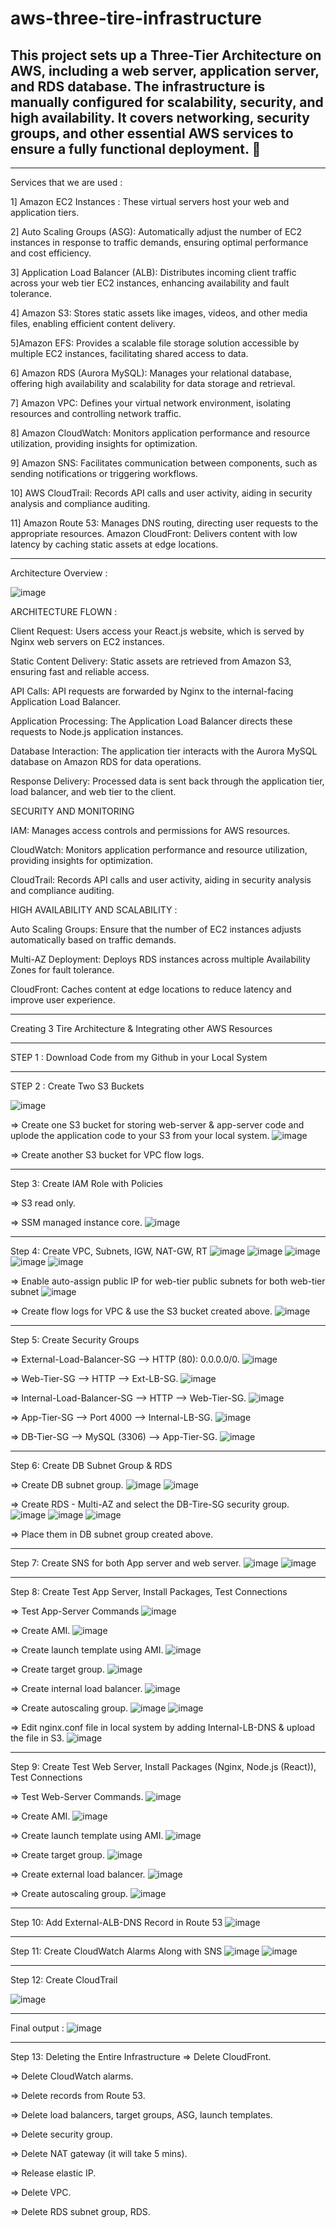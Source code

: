 # aws-three-tire-infrastructure
This project sets up a Three-Tier Architecture on AWS, including a web server, application server, and RDS database. The infrastructure is manually configured for scalability, security, and high availability. It covers networking, security groups, and other essential AWS services to ensure a fully functional deployment. 🚀
------------------------------------------------------------------------------------------------
------------------------------------------------------------------------------------------------
Services that we are used :

1] Amazon EC2 Instances : These virtual servers host your web and application tiers.

2] Auto Scaling Groups (ASG): Automatically adjust the number of EC2 instances in response to traffic demands, ensuring optimal performance and cost efficiency.

3] Application Load Balancer (ALB): Distributes incoming client traffic across your web tier EC2 instances, enhancing availability and fault tolerance.

4] Amazon S3: Stores static assets like images, videos, and other media files, enabling efficient content delivery.

5]Amazon EFS: Provides a scalable file storage solution accessible by multiple EC2 instances, facilitating shared access to data.

6] Amazon RDS (Aurora MySQL): Manages your relational database, offering high availability and scalability for data storage and retrieval.

7] Amazon VPC: Defines your virtual network environment, isolating resources and controlling network traffic.

8] Amazon CloudWatch: Monitors application performance and resource utilization, providing insights for optimization.

9] Amazon SNS: Facilitates communication between components, such as sending notifications or triggering workflows.

10] AWS CloudTrail: Records API calls and user activity, aiding in security analysis and compliance auditing.

11] Amazon Route 53: Manages DNS routing, directing user requests to the appropriate resources.
Amazon CloudFront: Delivers content with low latency by caching static assets at edge locations.

------------------------------------------------------------------------------------------------
Architecture Overview :

![image](https://github.com/user-attachments/assets/32fb3804-983f-4475-bc58-e7bb1a633c5f)

   ARCHITECTURE FLOWN :

Client Request: Users access your React.js website, which is served by Nginx web servers on EC2 instances.

Static Content Delivery: Static assets are retrieved from Amazon S3, ensuring fast and reliable access.

API Calls: API requests are forwarded by Nginx to the internal-facing Application Load Balancer.

Application Processing: The Application Load Balancer directs these requests to Node.js application instances.

Database Interaction: The application tier interacts with the Aurora MySQL database on Amazon RDS for data operations.

Response Delivery: Processed data is sent back through the application tier, load balancer, and web tier to the client.

SECURITY AND MONITORING

IAM: Manages access controls and permissions for AWS resources.

CloudWatch: Monitors application performance and resource utilization, providing insights for optimization.

CloudTrail: Records API calls and user activity, aiding in security analysis and compliance auditing.

HIGH AVAILABILITY AND SCALABILITY :

Auto Scaling Groups: Ensure that the number of EC2 instances adjusts automatically based on traffic demands.

Multi-AZ Deployment: Deploys RDS instances across multiple Availability Zones for fault tolerance.

CloudFront: Caches content at edge locations to reduce latency and improve user experience.

-----------------------------------------------------------------------------------------------------------------------------------------------------------------------------------------------------------------------------------------------------------------------------------------------
Creating 3 Tire Architecture & Integrating other AWS Resources

------------------------------------------------------------------------------------------------

STEP 1 : Download Code from my Github in your Local System

-----------------------------------------------------------------------------------------------

STEP 2 : Create Two S3 Buckets

![image](https://github.com/user-attachments/assets/564ea3f0-51c1-4df2-b6ad-236354754b40)

=> Create one S3 bucket for storing web-server & app-server code and uplode the application code to your S3 from your local system.
![image](https://github.com/user-attachments/assets/62a188a0-8da7-4b2c-883f-eddbe8792edd)


=> Create another S3 bucket for VPC flow logs.

-----------------------------------------------------------------------------------------------

Step 3: Create IAM Role with Policies

=> S3 read only.

=> SSM managed instance core.
![image](https://github.com/user-attachments/assets/0ccf679a-52e6-4de9-bcd6-1c20b65f20c0)

-----------------------------------------------------------------------------------------------

Step 4: Create VPC, Subnets, IGW, NAT-GW, RT
![image](https://github.com/user-attachments/assets/0122623d-6f25-4ca2-a22d-e780c5d0148c)
![image](https://github.com/user-attachments/assets/ac285621-31ec-40aa-ba1c-2a87c5150437)
![image](https://github.com/user-attachments/assets/bbf9bc2c-d26d-4630-83e8-8c233662a0e8)
![image](https://github.com/user-attachments/assets/24db0493-beec-4e0b-84a2-135ea683e3d0)
![image](https://github.com/user-attachments/assets/0257dde8-fb31-42e2-8267-5cbec21de8f3)

=> Enable auto-assign public IP for web-tier public subnets for both web-tier subnet
![image](https://github.com/user-attachments/assets/2c3b3b9b-f8a1-4333-82c8-381bca5d9c5e)

=> Create flow logs for VPC & use the S3 bucket created above.
![image](https://github.com/user-attachments/assets/88d6af7d-a29e-45ea-9ea4-55ee71750922)


-----------------------------------------------------------------------------------------------

Step 5: Create Security Groups 

=> External-Load-Balancer-SG --> HTTP (80): 0.0.0.0/0.
![image](https://github.com/user-attachments/assets/324321ed-2266-4ac7-80ce-aefe11b82cc2)

=> Web-Tier-SG --> HTTP --> Ext-LB-SG.
![image](https://github.com/user-attachments/assets/e3b9aaa6-7f0f-4f0e-a1ee-46e94f4d7ab4)

=> Internal-Load-Balancer-SG --> HTTP --> Web-Tier-SG.
![image](https://github.com/user-attachments/assets/656b09db-3e94-4965-99ec-986ff6afcdb3)

=> App-Tier-SG --> Port 4000 --> Internal-LB-SG.
![image](https://github.com/user-attachments/assets/c15705a1-74ea-43c1-bdac-4725df095f1a)

=> DB-Tier-SG --> MySQL (3306) --> App-Tier-SG.
![image](https://github.com/user-attachments/assets/dc282a53-d040-4254-8425-c1f7adc15b1e)

-----------------------------------------------------------------------------------------------

Step 6: Create DB Subnet Group & RDS

=> Create DB subnet group.
![image](https://github.com/user-attachments/assets/af9a544a-cc75-4abe-8a0e-a1abd38bf7c1)
![image](https://github.com/user-attachments/assets/ffff7eb4-14d1-4f89-8683-45dd7d48c91d)

=> Create RDS - Multi-AZ and select the DB-Tire-SG security group.
![image](https://github.com/user-attachments/assets/728858c4-cb38-481b-8c3c-3f1ac07f1572)
![image](https://github.com/user-attachments/assets/5395b6de-07a6-4cdb-83b9-f75767c53955)
![image](https://github.com/user-attachments/assets/e06ca11c-b821-4761-85e5-0e873d5d3d6f)

=> Place them in DB subnet group created above.

-----------------------------------------------------------------------------------------------

Step 7: Create SNS for both App server and web server.
![image](https://github.com/user-attachments/assets/29cbbe0b-a29a-4f07-82a0-baea060c6fd7)
![image](https://github.com/user-attachments/assets/c2cc7930-74cd-4318-8af9-d6f13d35cecf)

-----------------------------------------------------------------------------------------------

Step 8: Create Test App Server, Install Packages, Test Connections

=> Test App-Server Commands
![image](https://github.com/user-attachments/assets/f6bf2bdb-2889-4792-ac9b-61978eddc1d5)

=> Create AMI.
![image](https://github.com/user-attachments/assets/8165f707-56be-49a7-a99b-032bba1c9beb)

=> Create launch template using AMI.
![image](https://github.com/user-attachments/assets/02c64ac0-9719-43f4-8c02-2f8e66659951)

=> Create target group.
![image](https://github.com/user-attachments/assets/335ef4ee-459f-4308-ab2a-3b5a52cd281c)

=> Create internal load balancer.
![image](https://github.com/user-attachments/assets/50528553-3070-4ab0-8677-35e8fe335832)

=> Create autoscaling group.
![image](https://github.com/user-attachments/assets/83fcb37d-709e-40ad-8b29-947f0529fbc5)
![image](https://github.com/user-attachments/assets/8c2cdb4b-4d1b-47f3-9198-8cca23740139)

=> Edit nginx.conf file in local system by adding Internal-LB-DNS & upload the file in S3.
![image](https://github.com/user-attachments/assets/05794670-8dd6-42c0-ac09-3abf85cb06de)

-----------------------------------------------------------------------------------------------

Step 9: Create Test Web Server, Install Packages (Nginx, Node.js (React)), Test Connections

=> Test Web-Server Commands.
![image](https://github.com/user-attachments/assets/c9ec0c95-ff48-45b1-b4db-efaed32fad99)

=> Create AMI.
![image](https://github.com/user-attachments/assets/f5201853-df58-4567-92e5-a2c3c6155e83)

=> Create launch template using AMI.
![image](https://github.com/user-attachments/assets/dfb5500a-9ee9-48af-aa7e-8ec00f4d5df3)

=> Create target group.
![image](https://github.com/user-attachments/assets/a4189045-04fd-41d6-966f-c7f0a34682a0)

=> Create external load balancer.
![image](https://github.com/user-attachments/assets/5bea2afb-7da3-4aed-be61-0878171ff36a)

=> Create autoscaling group.
![image](https://github.com/user-attachments/assets/e6e13c0d-dc2a-49d4-8fcb-383dddd3e1e6)

-----------------------------------------------------------------------------------------------

Step 10: Add External-ALB-DNS Record in Route 53
![image](https://github.com/user-attachments/assets/b3dc5e2d-ed64-4b46-b473-4aaf23cb24b3)

-----------------------------------------------------------------------------------------------

Step 11: Create CloudWatch Alarms Along with SNS
![image](https://github.com/user-attachments/assets/5b35c298-9479-4d16-9dcb-38b856d2b674)
![image](https://github.com/user-attachments/assets/a0bc2338-cbd9-4451-8017-83ae9c334049)

-----------------------------------------------------------------------------------------------

Step 12: Create CloudTrail

![image](https://github.com/user-attachments/assets/6c139c97-3bd1-46cc-ab10-758c22033303)

-----------------------------------------------------------------------------------------------
Final output : 
![image](https://github.com/user-attachments/assets/9f13f519-0031-44e6-a37b-d545ed20c736)

-----------------------------------------------------------------------------------------------
Step 13: Deleting the Entire Infrastructure
=> Delete CloudFront.

=> Delete CloudWatch alarms.

=> Delete records from Route 53.

=> Delete load balancers, target groups, ASG, launch templates.

=> Delete security group.

=> Delete NAT gateway (it will take 5 mins).

=> Release elastic IP.

=> Delete VPC.

=> Delete RDS subnet group, RDS.





